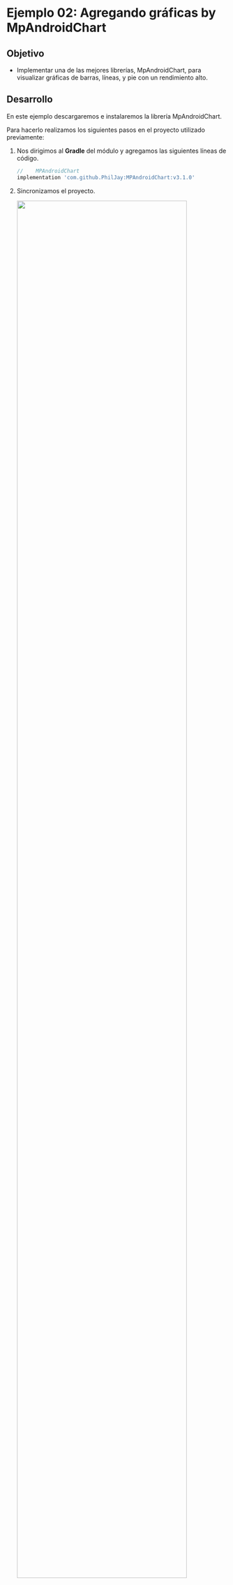 # Ejemplo 02: Agregando gráficas by MpAndroidChart

## Objetivo

* Implementar una de las mejores librerías, MpAndroidChart, para visualizar gráficas de barras, líneas, y pie con un rendimiento alto.

## Desarrollo

En este ejemplo descargaremos e instalaremos la librería MpAndroidChart.

Para hacerlo realizamos los siguientes pasos en el proyecto utilizado previamente:

1. Nos dirigimos al **Gradle** del módulo y agregamos las siguientes líneas de código.

    ```gradle
    //    MPAndroidChart
    implementation 'com.github.PhilJay:MPAndroidChart:v3.1.0'
    ```

2. Sincronizamos el proyecto.

    <img src="assets/01.png" width="90%"/> 

3. Creamos el **package items**, donde agregaremos los ítems que pintarán las gráficas.

4. La primera clase es abstracta y tiene por nombre **ChartItem**, y tiene la tarea de agregar los métodos que implementarán los items, así como el tipo que tendrán. Para ello agregamos el siguiente código.

    ```kotlin
    abstract class ChartItem internal constructor(var mChartData: ChartData<*>) {
        abstract val itemType: Int

        abstract fun getView(position: Int, convertView: View?, c: Context?): View?

        companion object {
            const val TYPE_BARCHART = 0
            const val TYPE_LINE_CHART = 1
            const val TYPE_PIE_CHART = 2
        }
    }
    ```

5. La segunda clase tiene por nombre **BarChartItem**, y se añade con el siguiente código. 

    > Nota: fue agregada una condicional dentro del constructor para obtener el color, según el tema del dispositivo “**Dark / Day**”.

    ```kotlin
    abstract class BarChartItem(cd: ChartData<*>?, c: Context) : ChartItem(cd!!) {

        private val mTf: Typeface = Typeface.createFromAsset(c.assets, "OpenSans-Regular.ttf")
        private val resTextColor: Int = if (Build.VERSION.SDK_INT >= Build.VERSION_CODES.M) c.resources
            .getColor(R.color.text_color, c.theme) else c.resources.getColor(R.color.text_color)

        @SuppressLint("InflateParams")
        override fun getView(position: Int, convertView: View?, c: Context?): View? {
            var convertView: View? = convertView
            val holder: ViewHolder

            if (convertView == null) {
                holder = ViewHolder()
                convertView = LayoutInflater.from(c).inflate(R.layout.list_item_barchart, null)
                holder.chart = convertView.findViewById(R.id.chart)
                convertView.tag = holder
            } else {
                holder = convertView.tag as ViewHolder
            }

            holder.chart!!.description.isEnabled = false
            holder.chart!!.setDrawGridBackground(false)
            holder.chart!!.setDrawBarShadow(false)

            val xAxis = holder.chart!!.xAxis
            xAxis.position = XAxisPosition.BOTTOM
            xAxis.typeface = mTf
            xAxis.textColor = resTextColor
            xAxis.setDrawGridLines(false)
            xAxis.setDrawAxisLine(true)

            val leftAxis = holder.chart!!.axisLeft
            leftAxis.typeface = mTf
            leftAxis.setLabelCount(5, false)
            leftAxis.textColor = resTextColor
            leftAxis.spaceTop = 20f
            leftAxis.axisMinimum = 0f

            val rightAxis = holder.chart!!.axisRight
            rightAxis.typeface = mTf
            rightAxis.textColor = resTextColor
            rightAxis.setLabelCount(5, false)
            rightAxis.spaceTop = 20f
            rightAxis.axisMinimum = 0f
            mChartData.setValueTypeface(mTf)

            val l = holder.chart!!.legend
            l.textColor = resTextColor
            holder.chart!!.data = mChartData as BarData
            holder.chart!!.setFitBars(true)
            holder.chart!!.animateY(700)

            return convertView
        }

        private class ViewHolder {
            var chart: BarChart? = null
        }
    }
    ```

6. La tercera clase tiene el nombre de **LineChartItem**, y esta se encarga de mostrar los datos de la gráfica de líneas. Agregamos el siguiente código para establecerla.

    ```kotlin
    abstract class LineChartItem(cd: ChartData<*>?, c: Context) : ChartItem(cd!!) {

        private val mTf: Typeface = Typeface.createFromAsset(c.assets, "OpenSans-Regular.ttf")
        private val resTextColor: Int = if (Build.VERSION.SDK_INT >= Build.VERSION_CODES.M) c.resources
            .getColor(R.color.text_color, c.theme) else c.resources.getColor(R.color.text_color)

        @SuppressLint("InflateParams")
        override fun getView(position: Int, convertView: View?, c: Context?): View? {
            var convertView: View? = convertView
            val holder: ViewHolder

            if (convertView == null) {
                holder = ViewHolder()
                convertView = LayoutInflater.from(c).inflate(
                    R.layout.list_item_linechart, null
                )
                holder.chart = convertView.findViewById(R.id.chart)
                convertView.tag = holder
            } else {
                holder = convertView.tag as ViewHolder
            }

            holder.chart!!.description.isEnabled = false
            holder.chart!!.setDrawGridBackground(false)

            val xAxis = holder.chart!!.xAxis
            xAxis.position = XAxisPosition.BOTTOM
            xAxis.typeface = mTf
            xAxis.textColor = resTextColor
            xAxis.setDrawGridLines(false)
            xAxis.setDrawAxisLine(true)

            val leftAxis = holder.chart!!.axisLeft
            leftAxis.typeface = mTf
            leftAxis.textColor = resTextColor
            leftAxis.setLabelCount(5, false)
            leftAxis.axisMinimum = 0f

            val rightAxis = holder.chart!!.axisRight
            rightAxis.typeface = mTf
            rightAxis.textColor = resTextColor
            rightAxis.setLabelCount(5, false)
            rightAxis.setDrawGridLines(false)
            rightAxis.axisMinimum = 0f

            val l = holder.chart!!.legend
            l.textColor = resTextColor
            holder.chart!!.data = mChartData as LineData
            holder.chart!!.animateX(750)

            return convertView
        }

        private class ViewHolder {
            var chart: LineChart? = null
        }
    }
    ```

7. Por último, la cuarta clase se añade con el nombre de **PieChartItem**, para mostrar los valores del pie, y se suma lo siguiente.

    ```kotlin
    abstract class PieChartItem(cd: ChartData<*>?, c: Context) : ChartItem(cd!!) {

        private val mTf: Typeface = Typeface.createFromAsset(c.assets, "OpenSans-Regular.ttf")
        private val mCenterText: SpannableString
        private val resTextColor: Int

        @SuppressLint("InflateParams")
        override fun getView(position: Int, convertView: View?, c: Context?): View? {
            var convertView: View? = convertView
            val holder: ViewHolder
            
            if (convertView == null) {
                holder = ViewHolder()
                convertView = LayoutInflater.from(c).inflate(
                    R.layout.list_item_piechart, null
                )
                holder.chart = convertView.findViewById(R.id.chart)
                convertView.tag = holder
            } else {
                holder = convertView.tag as ViewHolder
            }
            
            holder.chart!!.description.isEnabled = false
            holder.chart!!.holeRadius = 52f
            holder.chart!!.transparentCircleRadius = 57f
            holder.chart!!.centerText = mCenterText
            holder.chart!!.setHoleColor(resTextColor)
            holder.chart!!.setCenterTextTypeface(mTf)
            holder.chart!!.setCenterTextSize(9f)
            holder.chart!!.setUsePercentValues(true)
            holder.chart!!.setExtraOffsets(5f, 10f, 50f, 10f)
            
            mChartData.setValueFormatter(PercentFormatter())
            mChartData.setValueTypeface(mTf)
            mChartData.setValueTextSize(11f)
            mChartData.setValueTextColor(resTextColor)
            
            holder.chart!!.data = mChartData as PieData
            
            val l = holder.chart!!.legend
            l.verticalAlignment = Legend.LegendVerticalAlignment.TOP
            l.horizontalAlignment = Legend.LegendHorizontalAlignment.RIGHT
            l.orientation = Legend.LegendOrientation.VERTICAL
            l.textColor = resTextColor
            l.setDrawInside(false)
            l.yEntrySpace = 0f
            l.yOffset = 0f
            holder.chart!!.animateY(900)
            
            return convertView
        }

        private fun generateCenterText(): SpannableString {
            val s = SpannableString("MPAndroidChart\nBedu\nAdvanced")
            s.setSpan(RelativeSizeSpan(1.6f), 0, 14, 0)
            s.setSpan(ForegroundColorSpan(ColorTemplate.VORDIPLOM_COLORS[0]), 0, 14, 0)
            s.setSpan(RelativeSizeSpan(1.0f), 14, 20, 0)
            s.setSpan(ForegroundColorSpan(Color.GRAY), 14, 20, 0)
            s.setSpan(RelativeSizeSpan(1.4f), 20, s.length, 0)
            s.setSpan(ForegroundColorSpan(ColorTemplate.getHoloBlue()), 20, s.length, 0)
            return s
        }

        private class ViewHolder {
            var chart: PieChart? = null
        }

        init {
            mCenterText = generateCenterText()
            resTextColor = if (Build.VERSION.SDK_INT >= Build.VERSION_CODES.M) c.resources
                .getColor(R.color.text_color, c.theme) else c.resources.getColor(R.color.text_color)
        }
    }
    ```

8. Descarga la fuente de la [siguiente dirección](./OpenSans-Regular.ttf) y agrégala en la carpeta de **assets**.

    <img src="assets/03.png" width="80%"/> 

9. Una vez creado el código de los **ítems**, agregamos la interfaz de los mismos mediante el siguiente código.

    9.1  xml list_item_barchart


    ```xml
    <?xml version="1.0" encoding="utf-8"?>
    <LinearLayout xmlns:android="http://schemas.android.com/apk/res/android"
        android:layout_width="match_parent"
        android:layout_height="wrap_content"
        android:orientation="vertical" >

        <com.github.mikephil.charting.charts.BarChart
            android:id="@+id/chart"
            android:layout_width="match_parent"
            android:layout_height="200dp" />

    </LinearLayout>
    ```

    9.2 xml list_item_linechart

    ```xml
    <?xml version="1.0" encoding="utf-8"?>
    <LinearLayout xmlns:android="http://schemas.android.com/apk/res/android"
        android:layout_width="match_parent"
        android:layout_height="wrap_content"
        android:orientation="vertical" >

        <com.github.mikephil.charting.charts.LineChart
            android:id="@+id/chart"
            android:layout_width="match_parent"
            android:layout_height="200dp" />

    </LinearLayout>
    ```

    9.3 xml list_item_piechart

    ```xml
    <?xml version="1.0" encoding="utf-8"?>
    <LinearLayout xmlns:android="http://schemas.android.com/apk/res/android"
        android:layout_width="match_parent"
        android:layout_height="wrap_content"
        android:orientation="vertical" >

        <com.github.mikephil.charting.charts.PieChart
            android:id="@+id/chart"
            android:layout_width="match_parent"
            android:layout_height="345dp" />

    </LinearLayout>
    ```

10. Ahora nos dirigimos al **ChartActivity** y agregamos el siguiente código dentro del **onCreate**, el cual va a crear las 30 gráficas que veremos dentro de nuestra pantalla, además de seleccionar el color del texto a partir del tema, por lo que no debes olvidar agregar la variable resTextColor.

    ```kotlin
    private int resTextColor;

    ...
    resTextColor = Build.VERSION.SDK_INT >= Build.VERSION_CODES.M ?
                getResources().getColor(R.color.text_color, getTheme())
                : getResources().getColor(R.color.text_color);

    ListView listView = findViewById(R.id.listView);
    ArrayList<ChartItem> list = new ArrayList<>();

    for (int i = 0; i < 30; i++) {
        if (i % 3 == 0) {
            list.add(new LineChartItem(generateDataLine(i + 1), getApplicationContext()) {
                @Override
                public int getItemType() {
                    return ChartItem.TYPE_LINE_CHART;
                }
            });
        } else if (i % 3 == 1) {
            list.add(new BarChartItem(generateDataBar(i + 1), getApplicationContext()) {
                @Override
                public int getItemType() {
                    return ChartItem.TYPE_BARCHART;
                }
            });
        } else {
            list.add(new PieChartItem(generateDataPie(), getApplicationContext()) {
                @Override
                public int getItemType() {
                    return ChartItem.TYPE_PIE_CHART;
                }
            });
        }
    }

    ChartDataAdapter cda = new ChartDataAdapter(getApplicationContext(), list);
    listView.setAdapter(cda);
    ```

11. Ya que nuestra pantalla tendrá una lista, necesitamos crear un **adaptador**. Es posible agregar el siguiente código debajo del **onCreate** para ello.

    ```kotlin
    private static class ChartDataAdapter extends ArrayAdapter<ChartItem> {

        ChartDataAdapter(Context context, List<ChartItem> objects) {
            super(context, 0, objects);
        }

        @Override
        public View getView(int position, View convertView, ViewGroup parent) {
            return getItem(position).getView(position, convertView, getContext());
        }

        @Override
        public int getItemViewType(int position) {
            ChartItem ci = getItem(position);
            return ci != null ? ci.getItemType() : 0;
        }

        @Override
        public int getViewTypeCount() {
            return 3;
        }
    }
    ```

12. Como lo has notado, el código que agregamos en el **onCreate** muestra errores, ya que aún no hemos creado las funciones que generarán los datos para nuestras gráficas. 
A continuación se muestra el código de las tres gráficas.

    12.1 Función generateDataLine

    ```kotlin
    private LineData generateDataLine(int cnt) {

        ArrayList<Entry> values1 = new ArrayList<>();

        for (int i = 0; i < 12; i++) {
            values1.add(new Entry(i, (int) (Math.random() * 65) + 40));
        }

        LineDataSet d1 = new LineDataSet(values1, "New DataSet " + cnt + ", (1)");
        d1.setLineWidth(2.5f);
        d1.setCircleRadius(4.5f);
        d1.setHighLightColor(resTextColor);
        d1.setValueTextColor(resTextColor);
        d1.setDrawValues(false);

        ArrayList<Entry> values2 = new ArrayList<>();

        for (int i = 0; i < 12; i++) {
            values2.add(new Entry(i, values1.get(i).getY() - 30));
        }

        LineDataSet d2 = new LineDataSet(values2, "New DataSet " + cnt + ", (2)");
        d2.setLineWidth(2.5f);
        d2.setCircleRadius(4.5f);
        d2.setHighLightColor(resTextColor);
        d2.setColor(ColorTemplate.MATERIAL_COLORS[0]);
        d2.setCircleColor(ColorTemplate.MATERIAL_COLORS[0]);
        d1.setValueTextColor(resTextColor);
        d2.setDrawValues(false);

        ArrayList<ILineDataSet> sets = new ArrayList<>();
        sets.add(d1);
        sets.add(d2);

        return new LineData(sets);
    }
    ```

    12.2 Función generateDataBar

    ```kotlin
    private BarData generateDataBar(int cnt) {
        ArrayList<BarEntry> entries = new ArrayList<>();

        for (int i = 0; i < 12; i++) {
            entries.add(new BarEntry(i, (int) (Math.random() * 70) + 30));
        }

        BarDataSet d = new BarDataSet(entries, "New DataSet " + cnt);
        d.setColors(ColorTemplate.MATERIAL_COLORS);
        d.setHighLightAlpha(255);
        d.setValueTextColor(resTextColor);

        BarData cd = new BarData(d);
        cd.setBarWidth(0.9f);
        cd.setValueTextColor(resTextColor);
        return cd;
    }
    ```

    12.3 Función generateDataPie

    ```kotlin
    private PieData generateDataPie() {
        ArrayList<PieEntry> entries = new ArrayList<>();

        for (int i = 0; i < 4; i++) {
            entries.add(new PieEntry((float) ((Math.random() * 70) + 30), "Quarter " + (i + 1)));
        }

        PieDataSet d = new PieDataSet(entries, "");
        d.setSliceSpace(2f);
        d.setValueTextColor(resTextColor);
        d.setColors(ColorTemplate.MATERIAL_COLORS);

        return new PieData(d);
    }
    ```

13. Ejecutamos el proyecto y hacemos clic en el botón **Mp Android Chart**. 
Ahora se visualizarán las gráficas de la siguiente forma.

    <img src="assets/02.png" width="60%"/>

</br>

**¡Hecho!** Ahora nuestra app puede mostrar gráficas con muy buen rendimiento a pesar de la cantidad de elementos en la lista.

</br>

[Siguiente ](../Ejemplo-03/README.md)(Ejemplo 3)